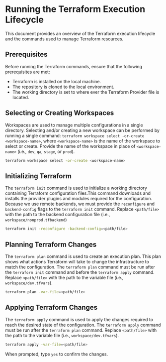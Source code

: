 # Running the Terraform Execution Lifecycle
This document provides an overview of the Terraform execution lifecycle and the commands used to manage Terraform resources.

## Prerequisites
Before running the Terraform commands, ensure that the following prerequisites are met:
- Terraform is installed on the local machine.
- The repository is cloned to the local environment.
- The working directory is set to where ever the Terraform Provider file is located.

## Selecting or Creating Workspaces
Workspaces are used to manage multiple configurations in a single directory.
Selecting and/or creating a new workspace can be performed by running a single 
command: `terraform workspace select -or-create <workspace-name>`, where 
`<workspace-name>` is the name of the workspace to select or create.
Provide the name of the workspace in place of `<workspace-name>` 
(i.e., `dev`, `qa`, `stage`, or `prod`).

``` bash
terraform workspace select -or-create <workspace-name>
```

## Initializing Terraform
The `terraform init` command is used to initialize a working directory containing 
Terraform configuration files.This command downloads and installs the provider 
plugins and modules required for the configuration. Because we use remote 
backends, we must provide the `reconfigure` and `backend-config` flags to the 
`terraform init` command. Replace `<path/file>` with the path to the backend 
configuration file (i.e., `workspace/nonprod.tfbackend`)

``` bash
terraform init -reconfigure -backend-config=<path/file>
```

## Planning Terraform Changes
The `terraform plan` command is used to create an execution plan. This plan
shows what actions Terraform will take to change the infrastructure to match the
configuration. The `terraform plan` command must be run after the `terraform init`
command and before the `terraform apply` command. Replace `<path/file>` with the
path to the variable file (i.e., `workspace/dev.tfvars`).

``` bash
terraform plan -var-file=<path/file>
```

## Applying Terraform Changes
The `terraform apply` command is used to apply the changes required to reach the
desired state of the configuration. The `terraform apply` command must be run after
the `terraform plan` command. Replace `<path/file>` with the path to the variable
file (i.e., `workspace/dev.tfvars`).

``` bash
terraform apply -var-file=<path/file>
```

When prompted, type `yes` to confirm the changes.